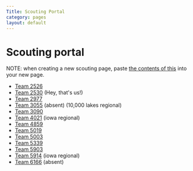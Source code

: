 ```yaml
---
Title: Scouting Portal
category: pages
layout: default
---
```

# Scouting portal
NOTE: when creating a new scouting page, paste [the contents of this](./Generic-Scouting-Form) into your new page.

- [Team 2526](./t2526)
- [Team 2530](./t2530) (Hey, that's us!)
- [Team 2977](./t2977)
- [Team 3055](./t3055) (absent) (10,000 lakes regional)
- [Team 3090](./t3090)
- [Team 4021](./t4021) (iowa regional)
- [Team 4859](./t4859)
- [Team 5019](./t5019)
- [Team 5003](./t5003)
- [Team 5339](./t5339)
- [Team 5903](./t5903)
- [Team 5914](./t5914) (iowa regional)
- [Team 6166](./t6166) (absent)

